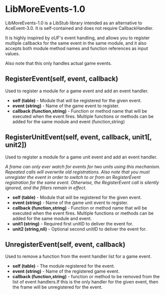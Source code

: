 # LibMoreEvents-1.0
LibMoreEvents-1.0 is a LibStub library intended as an alternative to AceEvent-3.0. It is self-contained and does not require CallbackHandler.

It is highly inspired by oUF's event handling, and allows you to register multiple callbacks for the same event in the same module, and it also accepts both module method names and function references as input values.

Also note that this only handles actual game events.

## RegisterEvent(self, event, callback)
Used to register a module for a game event and add an event handler.

* **self (table)** - Module that will be registered for the given event.
* **event (string)** - Name of the game event to register.
* **callback (function,string)** - Function or method name that will be executed when the event fires. Multiple functions or methods can be added for the same module and event (function,string)

## RegisterUnitEvent(self, event, callback, unit1[, unit2])
Used to register a module for a game unit event and add an event handler.

*A frame can only ever watch for events for two units using this mechanism. Repeated calls will overwrite old registrations. Also note that you must unregister the event in order to switch to or from an RegisterEvent registration for the same event. Otherwise, the RegisterEvent call is silently ignored, and the filters remain in effect.*

* **self (table)** - Module that will be registered for the given event.
* **event (string)** - Name of the game unit event to register.
* **callback (function,string)** - Function or method name that will be executed when the event fires. Multiple functions or methods can be added for the same module and event.
* **unit1 (string)** - Required first unitID to deliver the event for.
* **unit2 (string,nil)** - Optional second unitID to deliver the event for.

## UnregisterEvent(self, event, callback)
Used to remove a function from the event handler list for a game event.

* **self (table)** - The module registered for the event.
* **event (string)** - Name of the registered game event.
* **callback (function,string)** - function or method to be removed from the list of event handlers.If this is the only handler for the given event, then the frame will be unregistered for the event.

